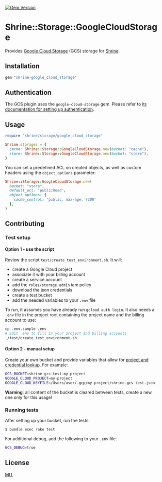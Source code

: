 [![Gem Version](https://badge.fury.io/rb/shrine-google_cloud_storage.svg)](https://badge.fury.io/rb/shrine-google_cloud_storage)

# Shrine::Storage::GoogleCloudStorage

Provides [Google Cloud Storage] (GCS) storage for [Shrine].

## Installation

```ruby
gem "shrine-google_cloud_storage"
```

## Authentication

The GCS plugin uses the `google-cloud-storage` gem. Please refer to [its documentation for setting up authentication](https://googleapis.dev/ruby/google-cloud-storage/latest/file.AUTHENTICATION.html).

## Usage

```rb
require "shrine/storage/google_cloud_storage"

Shrine.storages = {
  cache: Shrine::Storage::GoogleCloudStorage.new(bucket: "cache"),
  store: Shrine::Storage::GoogleCloudStorage.new(bucket: "store"),
}
```

You can set a predefined ACL on created objects, as well as custom headers using the `object_options` parameter:

```rb
Shrine::Storage::GoogleCloudStorage.new(
  bucket: "store",
  default_acl: 'publicRead',
  object_options: {
    cache_control: 'public, max-age: 7200'
  },
)
```


## Contributing

### Test setup

#### Option 1 - use the script

Review the script `test/create_test_environment.sh`. It will:
- create a Google Cloud project
- associate it with your billing account
- create a service account
- add the `roles/storage.admin` iam policy
- download the json credentials
- create a test bucket
- add the needed variables to your `.env` file

To run, it assumes you have already run `gcloud auth login`.
It also needs a `.env` file in the project root containing the project name
and the billing account to use:

```sh
cp .env.sample .env
# Edit .env to fill in your project and billing accounts
./test/create_test_environment.sh
```

#### Option 2 - manual setup

Create your own bucket and provide variables that allow for [project and credential lookup](https://googleapis.dev/ruby/google-cloud-storage/latest/file.AUTHENTICATION.html#project-and-credential-lookup).
For example:

```sh
GCS_BUCKET=shrine-gcs-test-my-project
GOOGLE_CLOUD_PROJECT=my-project
GOOGLE_CLOUD_KEYFILE=/Users/user/.gcp/my-project/shrine-gcs-test.json
```

**Warning**: all content of the bucket is cleared between tests, create a new one only for this usage!

### Running tests

After setting up your bucket, run the tests:

```sh
$ bundle exec rake test
```

For additional debug, add the following to your `.env` file:

```sh
GCS_DEBUG=true
```

## License

[MIT](http://opensource.org/licenses/MIT)

[Google Cloud Storage]: https://cloud.google.com/storage/
[Shrine]: https://github.com/shrinerb/shrine
